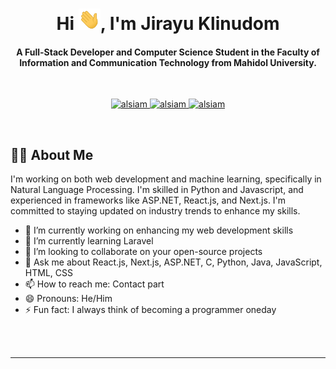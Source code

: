 <div align="center">
<h1 align="center">Hi <img width="35" src="https://github.com/1999AZZAR/1999AZZAR/blob/main/resources/img/waving.gif">, I'm Jirayu Klinudom</h1>
<h4 align="center">A Full-Stack Developer and Computer Science Student in the Faculty of Information and Communication Technology from Mahidol University.
</div>
<br />

<p align="center">
<!--  <a href="https://alsiam.com" target="blank">
  <img src="https://img.shields.io/badge/Website-DC143C?style=for-the-badge&logo=medium&logoColor=white" alt="alsiam" />
 </a> -->
 <a href="https://linkedin.com/in/jirayuklinudom" target="_blank">
  <img src="https://img.shields.io/badge/LinkedIn-0077B5?style=for-the-badge&logo=linkedin&logoColor=white" alt="alsiam"/>
 </a>
 <!-- <a href="https://dev.to/alsiam" target="_blank">
  <img src="https://img.shields.io/badge/dev.to-0A0A0A?style=for-the-badge&logo=dev.to&logoColor=white" alt="alsiam" />
 </a> -->
<!--  <a href="https://twitter.com/_alsiam" target="_blank">
  <img src="https://img.shields.io/badge/Twitter-1DA1F2?style=for-the-badge&logo=twitter&logoColor=white" />
 </a> -->
 <a href="[https://instagram.com/_alsiam](https://www.instagram.com/scoopy_james/)" target="_blank">
  <img src="https://img.shields.io/badge/Instagram-fe4164?style=for-the-badge&logo=instagram&logoColor=white" alt="alsiam" />
 </a> 
 <a href="https://facebook.com/่jirayu-klinudom" target="_blank">
  <img src="https://img.shields.io/badge/Facebook-20BEFF?&style=for-the-badge&logo=facebook&logoColor=white" alt="alsiam"  />
  </a> 
</p>
<br />

<!-- About Section -->
## :man_technologist: **About Me**
I'm working on both web development and machine learning, specifically in Natural Language Processing. I'm skilled in Python and Javascript, and experienced in frameworks like ASP.NET, React.js, and Next.js. I'm committed to staying updated on industry trends to enhance my skills.
- 🔭 I’m currently working on enhancing my web development skills
- 🌱 I’m currently learning Laravel
- 👯 I’m looking to collaborate on your open-source projects
- 💬 Ask me about React.js, Next.js, ASP.NET, C, Python, Java, JavaScript, HTML, CSS
- 📫 How to reach me: Contact part
- 😄 Pronouns: He/Him
- ⚡ Fun fact: I always think of becoming a programmer oneday

<br>

<br/>
<hr/>
<br/>
